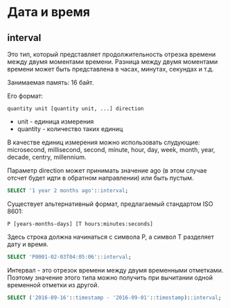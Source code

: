 # Дата и время

## interval

Это тип, который представляет продолжительность отрезка времени между двумя моментами времени. Разница между двумя моментами времени может быть представлена в часах, минутах, секундах и т.д.

Занимаемая память: 16 байт.

Его формат:

```
quantity unit [quantity unit, ...] direction
```

* unit - единица измерения
* quantity - количество таких единиц

В качестве единиц измерения можно использовать слудующие: microsecond, millisecond, second, minute, hour, day, week, month, year, decade, centry, millennium.

Параметр direction может принимать значение ago (в этом случае отсчет будет идти в обратном направлении) или быть пустым.

```sql
SELECT '1 year 2 months ago'::interval;
```

Существует альтернативный формат, предлагаемый стандартом ISO 8601:

```
P [years-months-days] [T hours:minutes:seconds]
```

Здесь строка должна начинаться с символа P, а символ Т разделяет дату и время.

```sql
SELECT 'P0001-02-03T04:05:06'::interval;
```

Интервал - это отрезок времени между двумя временными отметками. Поэтому значение этого типа можно получить при вычитании одной временной отметки из другой.

```sql
SELECT ('2016-09-16'::timestamp - '2016-09-01'::timestamp)::interval;
```
